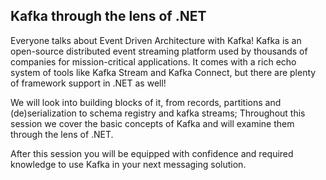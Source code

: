 ## Kafka through the lens of .NET

Everyone talks about Event Driven Architecture with Kafka! Kafka is an open-source distributed event streaming platform
used by thousands of companies for mission-critical applications. It comes with a rich echo system of tools like Kafka
Stream and Kafka Connect, but there are plenty of framework support in .NET as well!

We will look into building blocks of it, from records, partitions and (de)serialization to schema registry and kafka
streams; Throughout this session we cover the basic concepts of Kafka and will examine them through the lens of .NET.

After this session you will be equipped with confidence and required knowledge to use Kafka in your next messaging
solution.
